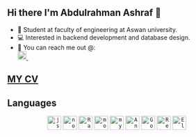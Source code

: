 ## Hi there I'm Abdulrahman Ashraf 👋
-  📖 Student at faculty of engineering at Aswan university.
-  💻 Interested in backend development and database design.
-  💬 You can reach me out @: <br/>
<a href="https://www.linkedin.com/in/abdulrahman-ashraf-571534160/"> <img width="20px" src="https://img.icons8.com/external-justicon-flat-justicon/2x/external-linkedin-social-media-justicon-flat-justicon.png"/> </a> &nbsp; &nbsp;

## [MY CV](https://drive.google.com/file/d/12vDnf6eboPtmAohH285hxlWOD-LC_bVZ/view?usp=sharing)

## Languages
<p align="center">
  <code><img height="32" width="32" alt="js" src="https://i.imgur.com/R0BfmBL.png"></code>
  <code><img height="32" width="32" alt="nodejs" src="https://avatars.githubusercontent.com/u/9950313?s=200&v=4" /></code>
  <code><img height="32" width="32" alt="Rails" src="https://avatars.githubusercontent.com/u/4223"></code>
  <code><img height="32" width="32" alt="mongoDB" src="https://i.imgur.com/uemLvhs.png"></code>
  <code><img height="32" width="32" alt="mySQL" src="https://i.imgur.com/2bScz0p.png"></code>
  <code><img height="32" width="32" alt="Angular" src="https://i.imgur.com/4bLMILe.jpeg"></code>
  <code><img height="32" width="32" alt="Go" src="https://i.imgur.com/1jt4iPR.png"></code>
  <code><img height="32" width="32" alt="Redis" src="https://avatars.githubusercontent.com/u/1529926?s=200&v=4"></code>
  <code><img height="32" width="32" alt="ElasticSearch" src="https://avatars.githubusercontent.com/u/6764390?s=200&v=4"></code>
</p>
